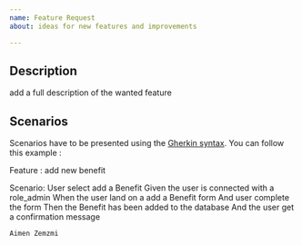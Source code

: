 ```yaml
---
name: Feature Request
about: ideas for new features and improvements

---
```


## Description

add a full description of the wanted feature

## Scenarios
Scenarios have to be presented using the [Gherkin syntax](https://docs.cucumber.io/gherkin/). You can follow this example :

Feature : add new benefit 

Scenario: User select add a Benefit
    Given the user is connected with a role_admin
    When the user land on a add a Benefit form
    And user complete the form
    Then the Benefit has been added to the database
    And the user get a confirmation message
    
    
    Aimen Zemzmi